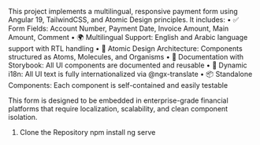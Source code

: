This project implements a multilingual, responsive payment form using Angular 19, TailwindCSS, and Atomic Design principles. It includes:
	•	✅ Form Fields: Account Number, Payment Date, Invoice Amount, Main Amount, Comment
	•	🌍 Multilingual Support: English and Arabic language support with RTL handling
	•	🎨 Atomic Design Architecture: Components structured as Atoms, Molecules, and Organisms
	•	📘 Documentation with Storybook: All UI components are documented and reusable
	•	💬 Dynamic i18n: All UI text is fully internationalized via @ngx-translate
	•	📦 Standalone Components: Each component is self-contained and easily testable

This form is designed to be embedded in enterprise-grade financial platforms that require localization, scalability, and clean component isolation.

1. Clone the Repository
npm install
ng serve
